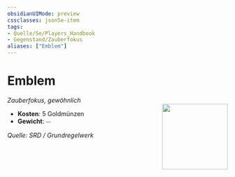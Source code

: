 ```yaml
---
obsidianUIMode: preview
cssclasses: json5e-item
tags:
- Quelle/5e/Players_Handbook
- Gegenstand/Zauberfokus
aliases: ["Emblem"]
---
```

# Emblem
*Zauberfokus, gewöhnlich*  
<img src="Symbolik/Gegenstände.webp" align="right" width="150">

- **Kosten**: 5 Goldmünzen
- **Gewicht**: ⏤

*Quelle: SRD / Grundregelwerk*